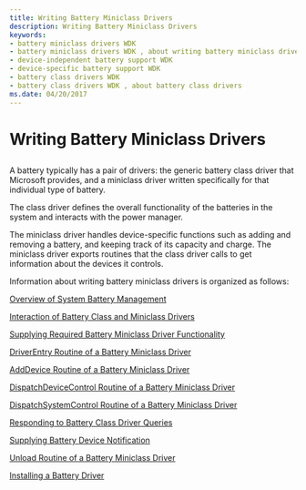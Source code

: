 ```yaml
---
title: Writing Battery Miniclass Drivers
description: Writing Battery Miniclass Drivers
keywords:
- battery miniclass drivers WDK
- battery miniclass drivers WDK , about writing battery miniclass drivers
- device-independent battery support WDK
- device-specific battery support WDK
- battery class drivers WDK
- battery class drivers WDK , about battery class drivers
ms.date: 04/20/2017
---
```


# Writing Battery Miniclass Drivers


## <span id="ddk_writing_battery_miniclass_drivers_dg"></span><span id="DDK_WRITING_BATTERY_MINICLASS_DRIVERS_DG"></span>


A battery typically has a pair of drivers: the generic battery class driver that Microsoft provides, and a miniclass driver written specifically for that individual type of battery.

The class driver defines the overall functionality of the batteries in the system and interacts with the power manager.

The miniclass driver handles device-specific functions such as adding and removing a battery, and keeping track of its capacity and charge. The miniclass driver exports routines that the class driver calls to get information about the devices it controls.

Information about writing battery miniclass drivers is organized as follows:

[Overview of System Battery Management](overview-of-system-battery-management.md)

[Interaction of Battery Class and Miniclass Drivers](interaction-of-battery-class-and-miniclass-drivers.md)

[Supplying Required Battery Miniclass Driver Functionality](supplying-required-battery-miniclass-driver-functionality.md)

[DriverEntry Routine of a Battery Miniclass Driver](driverentry-routine-of-a-battery-miniclass-driver.md)

[AddDevice Routine of a Battery Miniclass Driver](adddevice-routine-of-a-battery-miniclass-driver.md)

[DispatchDeviceControl Routine of a Battery Miniclass Driver](dispatchdevicecontrol-routine-of-a-battery-miniclass-driver.md)

[DispatchSystemControl Routine of a Battery Miniclass Driver](dispatchsystemcontrol-routine-of-a-battery-miniclass-driver.md)

[Responding to Battery Class Driver Queries](responding-to-battery-class-driver-queries.md)

[Supplying Battery Device Notification](supplying-battery-device-notification.md)

[Unload Routine of a Battery Miniclass Driver](unload-routine-of-a-battery-miniclass-driver.md)

[Installing a Battery Driver](installing-a-battery-driver.md)

 

 





